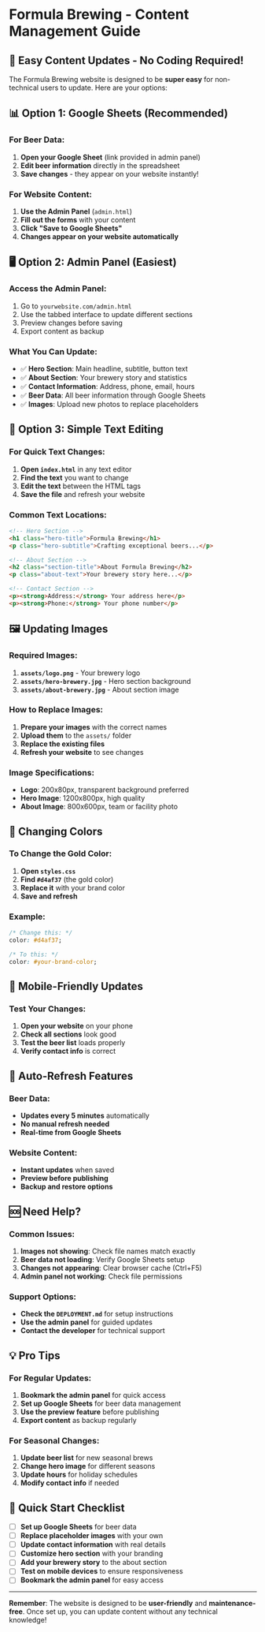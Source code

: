 # Formula Brewing - Content Management Guide

## 🎯 **Easy Content Updates - No Coding Required!**

The Formula Brewing website is designed to be **super easy** for non-technical users to update. Here are your options:

## 📊 **Option 1: Google Sheets (Recommended)**

### For Beer Data:
1. **Open your Google Sheet** (link provided in admin panel)
2. **Edit beer information** directly in the spreadsheet
3. **Save changes** - they appear on your website instantly!

### For Website Content:
1. **Use the Admin Panel** (`admin.html`)
2. **Fill out the forms** with your content
3. **Click "Save to Google Sheets"**
4. **Changes appear on your website automatically**

## 🖥️ **Option 2: Admin Panel (Easiest)**

### Access the Admin Panel:
1. Go to `yourwebsite.com/admin.html`
2. Use the tabbed interface to update different sections
3. Preview changes before saving
4. Export content as backup

### What You Can Update:
- ✅ **Hero Section**: Main headline, subtitle, button text
- ✅ **About Section**: Your brewery story and statistics
- ✅ **Contact Information**: Address, phone, email, hours
- ✅ **Beer Data**: All beer information through Google Sheets
- ✅ **Images**: Upload new photos to replace placeholders

## 📝 **Option 3: Simple Text Editing**

### For Quick Text Changes:
1. **Open `index.html`** in any text editor
2. **Find the text** you want to change
3. **Edit the text** between the HTML tags
4. **Save the file** and refresh your website

### Common Text Locations:
```html
<!-- Hero Section -->
<h1 class="hero-title">Formula Brewing</h1>
<p class="hero-subtitle">Crafting exceptional beers...</p>

<!-- About Section -->
<h2 class="section-title">About Formula Brewing</h2>
<p class="about-text">Your brewery story here...</p>

<!-- Contact Section -->
<p><strong>Address:</strong> Your address here</p>
<p><strong>Phone:</strong> Your phone number</p>
```

## 🖼️ **Updating Images**

### Required Images:
1. **`assets/logo.png`** - Your brewery logo
2. **`assets/hero-brewery.jpg`** - Hero section background
3. **`assets/about-brewery.jpg`** - About section image

### How to Replace Images:
1. **Prepare your images** with the correct names
2. **Upload them** to the `assets/` folder
3. **Replace the existing files**
4. **Refresh your website** to see changes

### Image Specifications:
- **Logo**: 200x80px, transparent background preferred
- **Hero Image**: 1200x800px, high quality
- **About Image**: 800x600px, team or facility photo

## 🎨 **Changing Colors**

### To Change the Gold Color:
1. **Open `styles.css`**
2. **Find `#d4af37`** (the gold color)
3. **Replace it** with your brand color
4. **Save and refresh**

### Example:
```css
/* Change this: */
color: #d4af37;

/* To this: */
color: #your-brand-color;
```

## 📱 **Mobile-Friendly Updates**

### Test Your Changes:
1. **Open your website** on your phone
2. **Check all sections** look good
3. **Test the beer list** loads properly
4. **Verify contact info** is correct

## 🔄 **Auto-Refresh Features**

### Beer Data:
- **Updates every 5 minutes** automatically
- **No manual refresh needed**
- **Real-time from Google Sheets**

### Website Content:
- **Instant updates** when saved
- **Preview before publishing**
- **Backup and restore options**

## 🆘 **Need Help?**

### Common Issues:
1. **Images not showing**: Check file names match exactly
2. **Beer data not loading**: Verify Google Sheets setup
3. **Changes not appearing**: Clear browser cache (Ctrl+F5)
4. **Admin panel not working**: Check file permissions

### Support Options:
- **Check the `DEPLOYMENT.md`** for setup instructions
- **Use the admin panel** for guided updates
- **Contact the developer** for technical support

## 💡 **Pro Tips**

### For Regular Updates:
1. **Bookmark the admin panel** for quick access
2. **Set up Google Sheets** for beer data management
3. **Use the preview feature** before publishing
4. **Export content** as backup regularly

### For Seasonal Changes:
1. **Update beer list** for new seasonal brews
2. **Change hero image** for different seasons
3. **Update hours** for holiday schedules
4. **Modify contact info** if needed

## 🎯 **Quick Start Checklist**

- [ ] **Set up Google Sheets** for beer data
- [ ] **Replace placeholder images** with your own
- [ ] **Update contact information** with real details
- [ ] **Customize hero section** with your branding
- [ ] **Add your brewery story** to the about section
- [ ] **Test on mobile devices** to ensure responsiveness
- [ ] **Bookmark the admin panel** for easy access

---

**Remember**: The website is designed to be **user-friendly** and **maintenance-free**. Once set up, you can update content without any technical knowledge! 